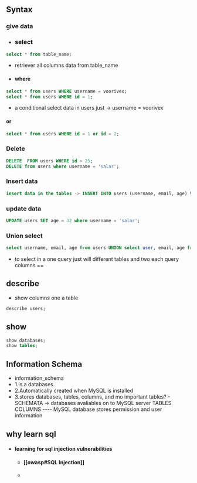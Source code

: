 ## Syntax 
### give data 
- ### select
```sql
select * from table_name;
```
- retriever all columns data from  table_name
- #### where
```sql
select * from users WHERE username = voorivex;
select * from users WHERE id = 1;
```
- a conditional select data in users just -> username = voorivex
#### or
```sql
select * from users WHERE id = 1 or id = 2;
```
### Delete 
```sql
DELETE  FROM users WHERE id > 25;
DELETE from users where username = 'salar';
```
### Insert data
```sql
insert data in the tables -> INSERT INTO users (username, email, age) VALUE('salar', 'rebel@yahoo.com', 19)
```
### update data
```sql
UPDATE users SET age = 32 where username = 'salar';
```
### Union select
```sql
select username, email, age from users UNION select user, email, age from usr;
```
- to select in a one query just will different tables and two each query columns ==
## describe
- show columns one a table
```sql
describe users;
```
## show
```sql
show databases;
show tables;
```
## Information Schema
- information_schema 
- 1.is a databases.
- 2.Automatically created when MySQL is installed 
- 3.stores databases, tables, columns, and mo important tables? - SCHEMATA -> databases avaliables on to MySQL server TABLES COLUMNS ---- MySQL database stores permission and user information




## why learn sql 
- #### learning for sql injection vulnerabilities
	- #### [[owasp#SQL Injection]]
	- 